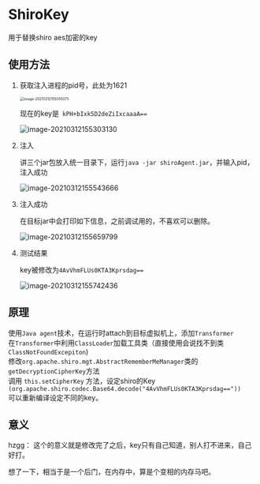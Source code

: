 # ShiroKey

用于替换shiro aes加密的key

## 使用方法



1.  获取注入进程的pid号，此处为1621

    <img src="https://gitee.com/ethustdout/pics/raw/master/uPic/image-20210312155055073.png" alt="image-20210312155055073" style="zoom:50%;" />

    现在的key是` kPH+bIxk5D2deZiIxcaaaA==`

    ![image-20210312155303130](https://gitee.com/ethustdout/pics/raw/master/uPic/image-20210312155303130.png)

2.  注入

    讲三个jar包放入统一目录下，运行`java -jar shiroAgent.jar`，并输入pid，注入成功

    ![image-20210312155543666](https://gitee.com/ethustdout/pics/raw/master/uPic/image-20210312155543666.png)

3.  注入成功

    在目标jar中会打印如下信息，之前调试用的，不喜欢可以删除。

    ![image-20210312155659799](https://gitee.com/ethustdout/pics/raw/master/uPic/image-20210312155659799.png)

4.  测试结果

    key被修改为`4AvVhmFLUs0KTA3Kprsdag==`

    ![image-20210312155742436](https://gitee.com/ethustdout/pics/raw/master/uPic/image-20210312155742436.png)

## 原理

使用`Java agent`技术，在运行时attach到目标虚拟机上，添加`Transformer` <br/>
在`Transformer`中利用`ClassLoader`加载工具类（直接使用会说找不到类`ClassNotFoundExcepiton`) <br/>
修改`org.apache.shiro.mgt.AbstractRememberMeManager`类的`getDecryptionCipherKey`方法 <br/>
调用 `this.setCipherKey` 方法，设定shiro的Key `(org.apache.shiro.codec.Base64.decode("4AvVhmFLUs0KTA3Kprsdag=="))` <br/>
可以重新编译设定不同的key。

## 意义

hzgg： 这个的意义就是修改完了之后，key只有自己知道，别人打不进来，自己好打。 <br/>

想了一下，相当于是一个后门，在内存中，算是个变相的内存马吧。